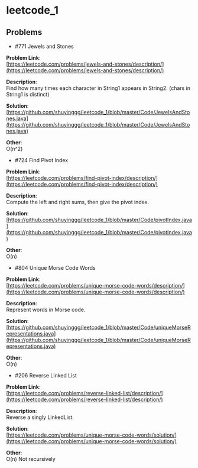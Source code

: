 # leetcode_1
## Problems
+ #771 Jewels and Stones 

**Problem Link**:   
[https://leetcode.com/problems/jewels-and-stones/description/](https://leetcode.com/problems/jewels-and-stones/description/)

**Description**:    
Find how many times each character in String1 appears in String2. (chars in String1 is distinct) 

**Solution**:   
[https://github.com/shuyinggg/leetcode_1/blob/master/Code/JewelsAndStones.java](https://github.com/shuyinggg/leetcode_1/blob/master/Code/JewelsAndStones.java)

**Other**:  
O(n^2)

+ #724 Find Pivot Index 

**Problem Link**:   
[https://leetcode.com/problems/find-pivot-index/description/](https://leetcode.com/problems/find-pivot-index/description/)

**Description**:    
Compute the left and right sums, then give the pivot index.

**Solution**:   
[https://github.com/shuyinggg/leetcode_1/blob/master/Code/pivotIndex.java](https://github.com/shuyinggg/leetcode_1/blob/master/Code/pivotIndex.java)

**Other**:  
O(n)

+ #804 Unique Morse Code Words

**Problem Link**:   
[https://leetcode.com/problems/unique-morse-code-words/description/](https://leetcode.com/problems/unique-morse-code-words/description/)

**Description**:    
Represent words in Morse code.

**Solution**:   
[https://github.com/shuyinggg/leetcode_1/blob/master/Code/uniqueMorseRepresentations.java](https://github.com/shuyinggg/leetcode_1/blob/master/Code/uniqueMorseRepresentations.java)

**Other**:  
O(n) 

+ #206 Reverse Linked List

**Problem Link**:   
[https://leetcode.com/problems/reverse-linked-list/description/](https://leetcode.com/problems/reverse-linked-list/description/)

**Description**:    
Reverse a singly LinkedList.

**Solution**:   
[https://leetcode.com/problems/unique-morse-code-words/solution/](https://leetcode.com/problems/unique-morse-code-words/solution/)

**Other**:  
O(n) 
Not recursively
